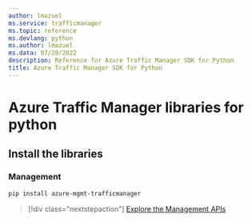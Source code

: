 ```yaml
---
author: lmazuel
ms.service: trafficmanager
ms.topic: reference
ms.devlang: python
ms.author: lmazuel
ms.data: 07/28/2022
description: Reference for Azure Traffic Manager SDK for Python
title: Azure Traffic Manager SDK for Python
---
```

# Azure Traffic Manager libraries for python

## Install the libraries

### Management

```bash
pip install azure-mgmt-trafficmanager
```

> [!div class="nextstepaction"]
> [Explore the Management APIs](/python/api/overview/azure/trafficmanager/management)